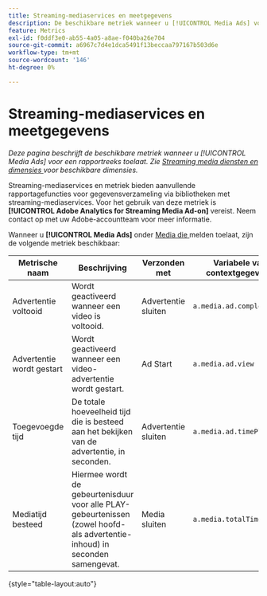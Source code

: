 ```yaml
---
title: Streaming-mediaservices en meetgegevens
description: De beschikbare metriek wanneer u [!UICONTROL Media Ads] voor een rapportreeks toelaat.
feature: Metrics
exl-id: f0ddf3e0-ab55-4a05-a8ae-f040ba26e704
source-git-commit: a6967c7d4e1dca5491f13beccaa797167b503d6e
workflow-type: tm+mt
source-wordcount: '146'
ht-degree: 0%

---
```


# Streaming-mediaservices en meetgegevens

*Deze pagina beschrijft de beschikbare metriek wanneer u [!UICONTROL Media Ads] voor een rapportreeks toelaat. Zie [ Streaming media diensten en dimensies ](../dimensions/sm-ads.md) voor beschikbare dimensies.*

Streaming-mediaservices en metriek bieden aanvullende rapportagefuncties voor gegevensverzameling via bibliotheken met streaming-mediaservices. Voor het gebruik van deze metriek is **[!UICONTROL Adobe Analytics for Streaming Media Ad-on]** vereist. Neem contact op met uw Adobe-accountteam voor meer informatie.

Wanneer u **[!UICONTROL Media Ads]** onder [ Media die ](/help/admin/tools/manage-rs/edit-settings/media-management.md) melden toelaat, zijn de volgende metriek beschikbaar:

| Metrische naam | Beschrijving | Verzonden met | Variabele van contextgegevens |
| --- | --- | --- | --- |
| Advertentie voltooid | Wordt geactiveerd wanneer een video is voltooid. | Advertentie sluiten | `a.media.ad.complete` |
| Advertentie wordt gestart | Wordt geactiveerd wanneer een video-advertentie wordt gestart. | Ad Start | `a.media.ad.view` |
| Toegevoegde tijd | De totale hoeveelheid tijd die is besteed aan het bekijken van de advertentie, in seconden. | Advertentie sluiten | `a.media.ad.timePlayed` |
| Mediatijd besteed | Hiermee wordt de gebeurtenisduur voor alle PLAY-gebeurtenissen (zowel hoofd- als advertentie-inhoud) in seconden samengevat. | Media sluiten | `a.media.totalTimePlayed` |

{style="table-layout:auto"}
